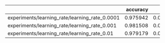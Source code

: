 |                                                |   accuracy |      loss |
|:-----------------------------------------------|-----------:|----------:|
| experiments/learning_rate/learning_rate_0.0001 |   0.975942 | 0.0970008 |
| experiments/learning_rate/learning_rate_0.001  |   0.981508 | 0.0589951 |
| experiments/learning_rate/learning_rate_0.01   |   0.979179 | 0.0673628 |